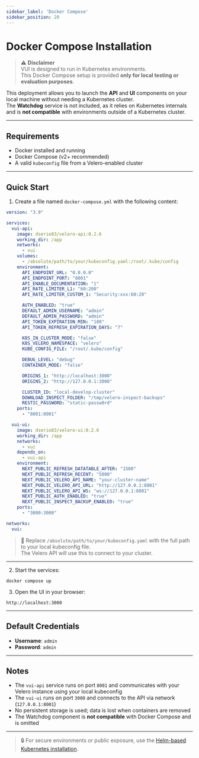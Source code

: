 ```yaml
---
sidebar_label: 'Docker Compose'
sidebar_position: 20
---
```


# Docker Compose Installation

> ⚠️ **Disclaimer**  
> VUI is designed to run in Kubernetes environments.  
> This Docker Compose setup is provided **only for local testing or evaluation purposes**.

This deployment allows you to launch the **API** and **UI** components on your local machine without needing a Kubernetes cluster.  
The **Watchdog** service is not included, as it relies on Kubernetes internals and is **not compatible** with environments outside of a Kubernetes cluster.

---

## Requirements

- Docker installed and running
- Docker Compose (v2+ recommended)
- A valid `kubeconfig` file from a Velero-enabled cluster

---

## Quick Start

1. Create a file named `docker-compose.yml` with the following content:

```yaml
version: "3.9"

services:
  vui-api:
    image: dserio83/velero-api:0.2.6
    working_dir: /app
    networks:
      - vui
    volumes:
      - /absolute/path/to/your/kubeconfig.yaml:/root/.kube/config
    environment:
      API_ENDPOINT_URL: "0.0.0.0"
      API_ENDPOINT_PORT: "8001"
      API_ENABLE_DOCUMENTATION: "1"
      API_RATE_LIMITER_L1: "60:200"
      API_RATE_LIMITER_CUSTOM_1: "Security:xxx:60:20"

      AUTH_ENABLED: "true"
      DEFAULT_ADMIN_USERNAME: "admin"
      DEFAULT_ADMIN_PASSWORD: "admin"
      API_TOKEN_EXPIRATION_MIN: "180"
      API_TOKEN_REFRESH_EXPIRATION_DAYS: "7"

      K8S_IN_CLUSTER_MODE: "false"
      K8S_VELERO_NAMESPACE: "velero"
      KUBE_CONFIG_FILE: "/root/.kube/config"

      DEBUG_LEVEL: "debug"
      CONTAINER_MODE: "false"

      ORIGINS_1: "http://localhost:3000"
      ORIGINS_2: "http://127.0.0.1:3000"

      CLUSTER_ID: "local-develop-cluster"
      DOWNLOAD_INSPECT_FOLDER: "/tmp/velero-inspect-backups"
      RESTIC_PASSWORD: "static-passw0rd"
    ports:
      - "8001:8001"

  vui-ui:
    image: dserio83/velero-ui:0.2.6
    working_dir: /app
    networks:
      - vui
    depends_on:
      - vui-api
    environment:
      NEXT_PUBLIC_REFRESH_DATATABLE_AFTER: "1500"
      NEXT_PUBLIC_REFRESH_RECENT: "5000"
      NEXT_PUBLIC_VELERO_API_NAME: "your-cluster-name"
      NEXT_PUBLIC_VELERO_API_URL: "http://127.0.0.1:8001"
      NEXT_PUBLIC_VELERO_API_WS: "ws://127.0.0.1:8001"
      NEXT_PUBLIC_AUTH_ENABLED: "true"
      NEXT_PUBLIC_INSPECT_BACKUP_ENABLED: "true"
    ports:
      - "3000:3000"

networks:
  vui:
```

> 📝 Replace `/absolute/path/to/your/kubeconfig.yaml` with the full path to your local kubeconfig file.  
> The Velero API will use this to connect to your cluster.

---

2. Start the services:

```shell
docker compose up
```

3. Open the UI in your browser:

```shell
http://localhost:3000
```

---

## Default Credentials

- **Username**: `admin`  
- **Password**: `admin`

---

## Notes

- The `vui-api` service runs on port `8001` and communicates with your Velero instance using your local kubeconfig
- The `vui-ui` runs on port `3000` and connects to the API via network (`127.0.0.1:8001`)
- No persistent storage is used; data is lost when containers are removed
- The Watchdog component is **not compatible** with Docker Compose and is omitted

---

> 🔒 For secure environments or public exposure, use the [Helm-based Kubernetes installation](/docs/getting-started/installation/helm).
